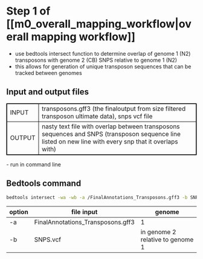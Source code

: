 # Step 1 of [[m0_overall_mapping_workflow|overall mapping workflow]]

- use bedtools intersect function to determine overlap of genome 1 (N2) transposons with genome 2 (CB) SNPS relative to genome 1 (N2)
- this allows for generation of unique transposon sequences that can be tracked between genomes

## Input and output files
<table cellpadding="5" style="border: 1px solid black">
    <tr style="border: 1px solid black">
        <td style="border: 1px solid black" >INPUT</td>
        <td style="border: 1px solid black">transposons.gff3 (the finaloutput from size filtered transposon ultimate data), snps vcf file</td>
    </tr>
    <tr>
        <td style="border: 1px solid black">OUTPUT</td>
        <td style="border: 1px solid black">nasty text file with overlap between transposons sequences and SNPS (transposon sequence line listed on new line with every snp that it overlaps with)</td>
    </tr>
</table>
- run in command line


## Bedtools command
```bash
bedtools intersect -wa -wb -a /FinalAnnotations_Transposons.gff3 -b SNPS.vcf
```

option | file input | genome
--- | --- | ---
-a | FinalAnnotations_Transposons.gff3 | 1
-b | SNPS.vcf | in genome 2 relative to genome 1


